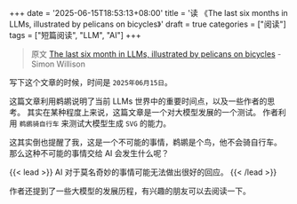+++
date = '2025-06-15T18:53:13+08:00'
title = '读 《The last six months in LLMs, illustrated by pelicans on bicycles》'
draft = true
categories = ["阅读"]
tags = ["短篇阅读", "LLM", "AI"]
+++

> 原文 [The last six month in LLMs, illustrated by pelicans on bicycles](https://simonwillison.net/2025/Jun/6/six-months-in-llms/) - Simon Willison

写下这个文章的时候，时间是 `2025年06月15日`。

这篇文章利用鹈鹕说明了当前 LLMs 世界中的重要时间点，以及一些作者的思考。
其实在某种程度上来说，这篇文章是一个对大模型发展的一个测试。
作者利用 `鹈鹕骑自行车` 来测试大模型生成 `SVG` 的能力。

这其实倒也提醒了我，这是一个不可能的事情，鹈鹕是个鸟，他不会骑自行车。
那么这种不可能的事情交给 AI 会发生什么呢？

{{< lead >}}
AI 对于莫名奇妙的事情可能无法做出很好的回应。
{{< /lead >}}

作者还提到了一些大模型的发展历程，有兴趣的朋友可以去阅读一下。